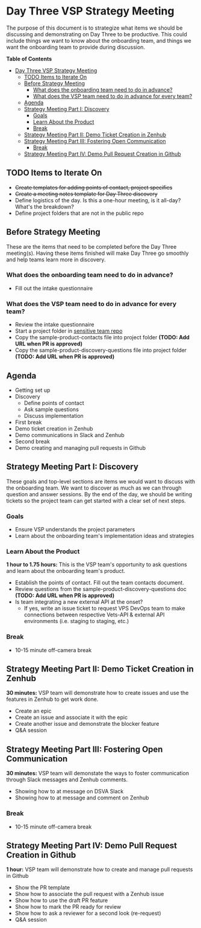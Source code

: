 # Day Three VSP Strategy Meeting

The purpose of this document is to strategize what items we should be discussing and demonstrating on Day Three to be productive. This could include things we want to know about the onboarding team, and things we want the onboarding team to provide during discussion.

**Table of Contents**

- [Day Three VSP Strategy Meeting](#day-three-vsp-strategy-meeting)
  - [TODO Items to Iterate On](#todo-items-to-iterate-on)
  - [Before Strategy Meeting](#before-strategy-meeting)
    - [What does the onboarding team need to do in advance?](#what-does-the-onboarding-team-need-to-do-in-advance)
    - [What does the VSP team need to do in advance for every team?](#what-does-the-vsp-team-need-to-do-in-advance-for-every-team)
  - [Agenda](#agenda)
  - [Strategy Meeting Part I: Discovery](#strategy-meeting-part-i-discovery)
    - [Goals](#goals)
    - [Learn About the Product](#learn-about-the-product)
    - [Break](#break)
  - [Strategy Meeting Part II: Demo Ticket Creation in Zenhub](#strategy-meeting-part-ii-demo-ticket-creation-in-zenhub)
  - [Strategy Meeting Part III: Fostering Open Communication](#strategy-meeting-part-iii-fostering-open-communication)
    - [Break](#break-1)
  - [Strategy Meeting Part IV: Demo Pull Request Creation in Github](#strategy-meeting-part-iv-demo-pull-request-creation-in-github)

## TODO Items to Iterate On

- ~~Create templates for adding points of contact, project specifics~~
- ~~Create a meeting notes template for Day Three discovery~~
- Define logistics of the day. Is this a one-hour meeting, is it all-day? What's the breakdown?
- Define project folders that are not in the public repo

## Before Strategy Meeting

These are the items that need to be completed before the Day Three meeting(s). Having these items finished will make Day Three go smoothly and help teams learn more in discovery.

### What does the onboarding team need to do in advance?

- Fill out the intake questionnaire

### What does the VSP team need to do in advance for every team?

- Review the intake questionnaire
- Start a project folder in [sensitive team repo](https://github.com/department-of-veterans-affairs/va.gov-team-sensitive)
- Copy the sample-product-contacts file into project folder **(TODO: Add URL when PR is approved)**
- Copy the sample-product-discovery-questions file into project folder **(TODO: Add URL when PR is approved)**

## Agenda

- Getting set up
- Discovery
  - Define points of contact
  - Ask sample questions
  - Discuss implementation
- First break
- Demo ticket creation in Zenhub
- Demo communications in Slack and Zenhub
- Second break
- Demo creating and managing pull requests in Github

## Strategy Meeting Part I: Discovery

These goals and top-level sections are items we would want to discuss with the onboarding team. We want to discover as much as we can through question and answer sessions. By the end of the day, we should be writing tickets so the project team can get started with a clear set of next steps.

### Goals

- Ensure VSP understands the project parameters
- Learn about the onboarding team's implementation ideas and strategies

### Learn About the Product

**1 hour to 1.75 hours:** This is the VSP team's opportunity to ask questions and learn about the onboarding team's product.

- Establish the points of contact. Fill out the team contacts document.
- Review questions from the sample-product-discovery-questions doc **(TODO: Add URL when PR is approved)**
- Is team integrating a new external API at the onset?
  - If yes, write an issue ticket to request VPS DevOps team to make connections between respective Vets-API & external API environments (i.e. staging to staging, etc.)

### Break

- 10-15 minute off-camera break

## Strategy Meeting Part II: Demo Ticket Creation in Zenhub

**30 minutes:** VSP team will demonstrate how to create issues and use the features in Zenhub to get work done.

- Create an epic
- Create an issue and associate it with the epic
- Create another issue and demonstrate the blocker feature
- Q&A session

## Strategy Meeting Part III: Fostering Open Communication

**30 minutes:** VSP team will demonstate the ways to foster communication through Slack messages and Zenhub comments.

- Showing how to at message on DSVA Slack
- Showing how to at message and comment on Zenhub

### Break

- 10-15 minute off-camera break

## Strategy Meeting Part IV: Demo Pull Request Creation in Github

**1 hour:** VSP team will demonstrate how to create and manage pull requests in Github

- Show the PR template
- Show how to associate the pull request with a Zenhub issue
- Show how to use the draft PR feature
- Show how to mark the PR ready for review
- Show how to ask a reviewer for a second look (re-request)
- Q&A session
